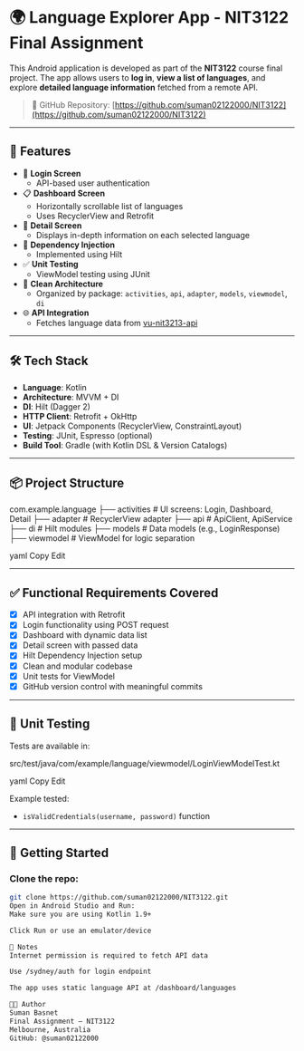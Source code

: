 # 🌍 Language Explorer App - NIT3122 Final Assignment

This Android application is developed as part of the **NIT3122** course final project. The app allows users to **log in**, **view a list of languages**, and explore **detailed language information** fetched from a remote API.

> 📂 GitHub Repository: [https://github.com/suman02122000/NIT3122](https://github.com/suman02122000/NIT3122)

---

## 📱 Features

- 🔐 **Login Screen**
  - API-based user authentication
- 📋 **Dashboard Screen**
  - Horizontally scrollable list of languages
  - Uses RecyclerView and Retrofit
- 📝 **Detail Screen**
  - Displays in-depth information on each selected language
- 🎯 **Dependency Injection**
  - Implemented using Hilt
- ✅ **Unit Testing**
  - ViewModel testing using JUnit
- 🧠 **Clean Architecture**
  - Organized by package: `activities`, `api`, `adapter`, `models`, `viewmodel`, `di`
- 🌐 **API Integration**
  - Fetches language data from [vu-nit3213-api](https://nit3213api.onrender.com/)

---

## 🛠 Tech Stack

- **Language**: Kotlin
- **Architecture**: MVVM + DI
- **DI**: Hilt (Dagger 2)
- **HTTP Client**: Retrofit + OkHttp
- **UI**: Jetpack Components (RecyclerView, ConstraintLayout)
- **Testing**: JUnit, Espresso (optional)
- **Build Tool**: Gradle (with Kotlin DSL & Version Catalogs)

---

## 📦 Project Structure

com.example.language ├── activities # UI screens: Login, Dashboard, Detail ├── adapter # RecyclerView adapter ├── api # ApiClient, ApiService ├── di # Hilt modules ├── models # Data models (e.g., LoginResponse) ├── viewmodel # ViewModel for logic separation

yaml
Copy
Edit

---

## ✅ Functional Requirements Covered

- [x] API integration with Retrofit
- [x] Login functionality using POST request
- [x] Dashboard with dynamic data list
- [x] Detail screen with passed data
- [x] Hilt Dependency Injection setup
- [x] Clean and modular codebase
- [x] Unit tests for ViewModel
- [x] GitHub version control with meaningful commits

---

## 🧪 Unit Testing

Tests are available in:

src/test/java/com/example/language/viewmodel/LoginViewModelTest.kt

yaml
Copy
Edit

Example tested:
- `isValidCredentials(username, password)` function

---

## 🔧 Getting Started

### Clone the repo:
```bash
git clone https://github.com/suman02122000/NIT3122.git
Open in Android Studio and Run:
Make sure you are using Kotlin 1.9+

Click Run or use an emulator/device

📄 Notes
Internet permission is required to fetch API data

Use /sydney/auth for login endpoint

The app uses static language API at /dashboard/languages

🧑‍💻 Author
Suman Basnet
Final Assignment – NIT3122
Melbourne, Australia
GitHub: @suman02122000

